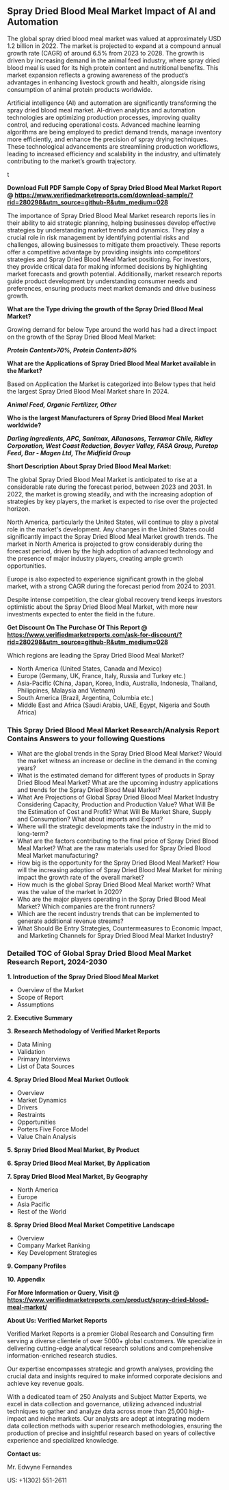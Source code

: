 <h2>Spray Dried Blood Meal Market Impact of AI and Automation</h2><p>The global spray dried blood meal market was valued at approximately USD 1.2 billion in 2022. The market is projected to expand at a compound annual growth rate (CAGR) of around 6.5% from 2023 to 2028. The growth is driven by increasing demand in the animal feed industry, where spray dried blood meal is used for its high protein content and nutritional benefits. This market expansion reflects a growing awareness of the product’s advantages in enhancing livestock growth and health, alongside rising consumption of animal protein products worldwide.</p><p>Artificial intelligence (AI) and automation are significantly transforming the spray dried blood meal market. AI-driven analytics and automation technologies are optimizing production processes, improving quality control, and reducing operational costs. Advanced machine learning algorithms are being employed to predict demand trends, manage inventory more efficiently, and enhance the precision of spray drying techniques. These technological advancements are streamlining production workflows, leading to increased efficiency and scalability in the industry, and ultimately contributing to the market’s growth trajectory.</p>t</p><p id="" class=""><strong>Download Full PDF Sample Copy of Spray Dried Blood Meal Market Report @ <a href="https://www.verifiedmarketreports.com/download-sample/?rid=280298&utm_source=github-R&utm_medium=028" target="_blank">https://www.verifiedmarketreports.com/download-sample/?rid=280298&utm_source=github-R&utm_medium=028</a></strong></p><p>The importance of&nbsp;Spray Dried Blood Meal Market research reports lies in their ability to aid strategic planning, helping businesses develop effective strategies by understanding market trends and dynamics. They play a crucial role in risk management by identifying potential risks and challenges, allowing businesses to mitigate them proactively. These reports offer a competitive advantage by providing insights into competitors' strategies and Spray Dried Blood Meal Market positioning. For investors, they provide critical data for making informed decisions by highlighting market forecasts and growth potential. Additionally, market research reports guide product development by understanding consumer needs and preferences, ensuring products meet market demands and drive business growth.</p><p><strong>What are the&nbsp;Type driving the growth of the Spray Dried Blood Meal Market?</strong></p><p id="" class="">Growing demand for below Type around the world has had a direct impact on the growth of the Spray Dried Blood Meal Market:</p><em><strong>Protein Content>70%, Protein Content>80%</strong></em></p><strong>What are the&nbsp;Applications&nbsp;of Spray Dried Blood Meal Market available in the Market?</strong></p><p id="" class="">Based on Application the Market is categorized into Below types that held the largest Spray Dried Blood Meal Market share In 2024.</p><em><strong>Animal Feed, Organic Fertilizer, Other</strong></em></p><strong>Who is the largest Manufacturers of Spray Dried Blood Meal Market worldwide?</strong></p><p><em><strong>Darling Ingredients, APC, Sanimax, Allanasons, Terramar Chile, Ridley Corporation, West Coast Reduction, Bovyer Valley, FASA Group, Puretop Feed, Bar - Magen Ltd, The Midfield Group</strong></em></p><p id="" class=""><strong>Short Description About Spray Dried Blood Meal Market:</strong></p><p>The global Spray Dried Blood Meal Market is anticipated to rise at a considerable rate during the forecast period, between 2023 and 2031. In 2022, the market is growing steadily, and with the increasing adoption of strategies by key players, the market is expected to rise over the projected horizon.</p><p>North America, particularly the United States, will continue to play a pivotal role in the market's development. Any changes in the United States could significantly impact the Spray Dried Blood Meal Market growth trends. The market in North America is projected to grow considerably during the forecast period, driven by the high adoption of advanced technology and the presence of major industry players, creating ample growth opportunities.</p><p>Europe is also expected to experience significant growth in the global market, with a strong CAGR during the forecast period from 2024 to 2031.</p><p>Despite intense competition, the clear global recovery trend keeps investors optimistic about the Spray Dried Blood Meal Market, with more new investments expected to enter the field in the future.</p><p id="" class=""><strong>Get Discount On The Purchase Of This Report @ <a href="https://www.verifiedmarketreports.com/ask-for-discount/?rid=280298&utm_source=github-R&utm_medium=028" target="_blank">https://www.verifiedmarketreports.com/ask-for-discount/?rid=280298&utm_source=github-R&utm_medium=028</a></strong></p>Which regions are leading the Spray Dried Blood Meal Market?</p><ul><li>North America (United States, Canada and Mexico)</li><li>Europe (Germany, UK, France, Italy, Russia and Turkey etc.)</li><li>Asia-Pacific (China, Japan, Korea, India, Australia, Indonesia, Thailand, Philippines, Malaysia and Vietnam)</li><li>South America (Brazil, Argentina, Columbia etc.)</li><li>Middle East and Africa (Saudi Arabia, UAE, Egypt, Nigeria and South Africa)</li></ul><h3 id="" class="">This Spray Dried Blood Meal Market Research/Analysis Report Contains Answers to your following Questions</h3><ul><li>What are the global trends in the Spray Dried Blood Meal Market? Would the market witness an increase or decline in the demand in the coming years?</li><li>What is the estimated demand for different types of products in Spray Dried Blood Meal Market? What are the upcoming industry applications and trends for the Spray Dried Blood Meal Market?</li><li>What Are Projections of Global Spray Dried Blood Meal Market Industry Considering Capacity, Production and Production Value? What Will Be the Estimation of Cost and Profit? What Will Be Market Share, Supply and Consumption? What about imports and Export?</li><li>Where will the strategic developments take the industry in the mid to long-term?</li><li>What are the factors contributing to the final price of Spray Dried Blood Meal Market? What are the raw materials used for Spray Dried Blood Meal Market manufacturing?</li><li>How big is the opportunity for the Spray Dried Blood Meal Market? How will the increasing adoption of Spray Dried Blood Meal Market for mining impact the growth rate of the overall market?</li><li>How much is the global Spray Dried Blood Meal Market worth? What was the value of the market In 2020?</li><li>Who are the major players operating in the Spray Dried Blood Meal Market? Which companies are the front runners?</li><li>Which are the recent industry trends that can be implemented to generate additional revenue streams?</li><li>What Should Be Entry Strategies, Countermeasures to Economic Impact, and Marketing Channels for Spray Dried Blood Meal Market Industry?</li></ul><h3 id="" class="">Detailed TOC of Global Spray Dried Blood Meal Market Research Report, 2024-2030</h3><p id="" class=""><strong>1. Introduction of the Spray Dried Blood Meal Market</strong></p><ul><li>Overview of the Market</li><li>Scope of Report</li><li>Assumptions</li></ul><p id="" class=""><strong>2. Executive Summary</strong></p><p id="" class=""><strong>3. Research Methodology of Verified Market Reports</strong></p><ul><li>Data Mining</li><li>Validation</li><li>Primary Interviews</li><li>List of Data Sources</li></ul><p id="" class=""><strong>4. Spray Dried Blood Meal Market Outlook</strong></p><ul><li>Overview</li><li>Market Dynamics</li><li>Drivers</li><li>Restraints</li><li>Opportunities</li><li>Porters Five Force Model</li><li>Value Chain Analysis</li></ul><p id="" class=""><strong>5. Spray Dried Blood Meal Market, By Product</strong></p><p id="" class=""><strong>6. Spray Dried Blood Meal Market, By Application</strong></p><p id="" class=""><strong>7. Spray Dried Blood Meal Market, By Geography</strong></p><ul><li>North America</li><li>Europe</li><li>Asia Pacific</li><li>Rest of the World</li></ul><p id="" class=""><strong>8. Spray Dried Blood Meal Market Competitive Landscape</strong></p><ul><li>Overview</li><li>Company Market Ranking</li><li>Key Development Strategies</li></ul><p id="" class=""><strong>9. Company Profiles</strong></p><p id="" class=""><strong>10. Appendix</strong></p><p id="" class=""><strong>For More Information or Query, Visit @ <a href="https://www.verifiedmarketreports.com/product/spray-dried-blood-meal-market/" target="_blank">https://www.verifiedmarketreports.com/product/spray-dried-blood-meal-market/</a></strong></p><p id="" class=""><strong>About Us: Verified Market Reports</strong></p><p id="" class="">Verified Market Reports is a premier Global Research and Consulting firm serving a diverse clientele of over 5000+ global customers. We specialize in delivering cutting-edge analytical research solutions and comprehensive information-enriched research studies.</p><p id="" class="">Our expertise encompasses strategic and growth analyses, providing the crucial data and insights required to make informed corporate decisions and achieve key revenue goals.</p><p id="" class="">With a dedicated team of 250 Analysts and Subject Matter Experts, we excel in data collection and governance, utilizing advanced industrial techniques to gather and analyze data across more than 25,000 high-impact and niche markets. Our analysts are adept at integrating modern data collection methods with superior research methodologies, ensuring the production of precise and insightful research based on years of collective experience and specialized knowledge.</p><p id="" class=""><strong>Contact us:</strong></p><p id="" class="">Mr. Edwyne Fernandes</p><p id="" class="">US: +1(302) 551-2611</p>